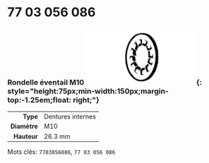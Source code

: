 # 77 03 056 086

### Rondelle éventail M10 ![](../assets/images/parts/fan_washer_int.png){: style="height:75px;min-width:150px;margin-top:-1.25em;float: right;"}

|   |   |
|---:|---|
**Type** | Dentures internes
**Diamètre** | M10
**Hauteur** |26.3 mm

Mots clés: `7703056086`, `77 03 056 086`
